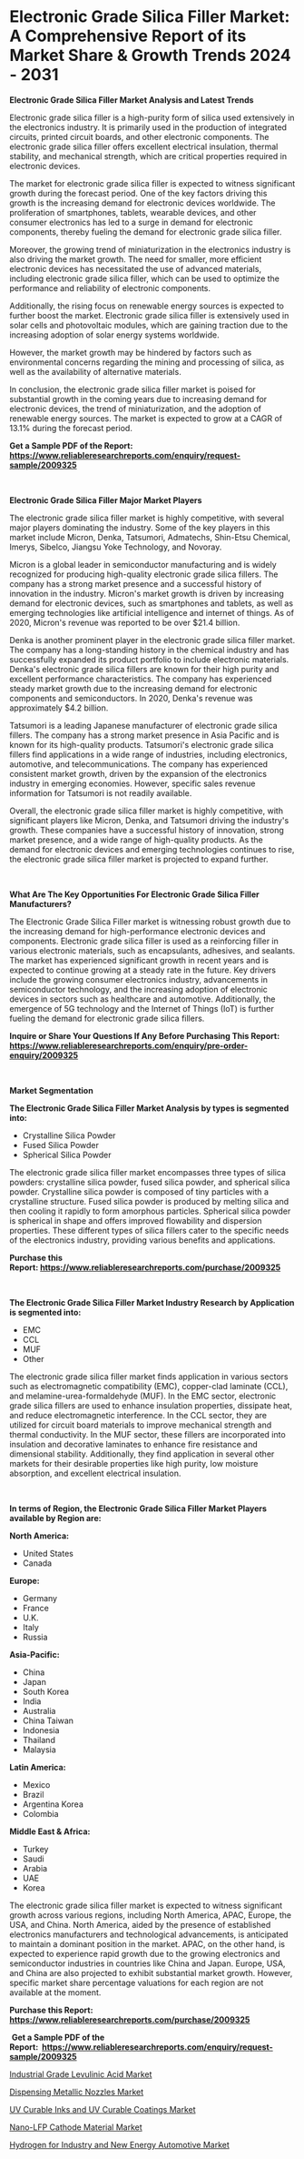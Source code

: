 <p><h1>Electronic Grade Silica Filler Market: A Comprehensive Report of its Market Share & Growth Trends 2024 - 2031</h1></p><p><strong>Electronic Grade Silica Filler Market Analysis and Latest Trends</strong></p>
<p><p>Electronic grade silica filler is a high-purity form of silica used extensively in the electronics industry. It is primarily used in the production of integrated circuits, printed circuit boards, and other electronic components. The electronic grade silica filler offers excellent electrical insulation, thermal stability, and mechanical strength, which are critical properties required in electronic devices.</p><p>The market for electronic grade silica filler is expected to witness significant growth during the forecast period. One of the key factors driving this growth is the increasing demand for electronic devices worldwide. The proliferation of smartphones, tablets, wearable devices, and other consumer electronics has led to a surge in demand for electronic components, thereby fueling the demand for electronic grade silica filler.</p><p>Moreover, the growing trend of miniaturization in the electronics industry is also driving the market growth. The need for smaller, more efficient electronic devices has necessitated the use of advanced materials, including electronic grade silica filler, which can be used to optimize the performance and reliability of electronic components.</p><p>Additionally, the rising focus on renewable energy sources is expected to further boost the market. Electronic grade silica filler is extensively used in solar cells and photovoltaic modules, which are gaining traction due to the increasing adoption of solar energy systems worldwide.</p><p>However, the market growth may be hindered by factors such as environmental concerns regarding the mining and processing of silica, as well as the availability of alternative materials.</p><p>In conclusion, the electronic grade silica filler market is poised for substantial growth in the coming years due to increasing demand for electronic devices, the trend of miniaturization, and the adoption of renewable energy sources. The market is expected to grow at a CAGR of 13.1% during the forecast period.</p></p>
<p><strong>Get a Sample PDF of the Report:&nbsp; <a href="https://www.reliableresearchreports.com/enquiry/request-sample/2009325">https://www.reliableresearchreports.com/enquiry/request-sample/2009325</a></strong></p>
<p>&nbsp;</p>
<p><strong>Electronic Grade Silica Filler Major Market Players</strong></p>
<p><p>The electronic grade silica filler market is highly competitive, with several major players dominating the industry. Some of the key players in this market include Micron, Denka, Tatsumori, Admatechs, Shin-Etsu Chemical, Imerys, Sibelco, Jiangsu Yoke Technology, and Novoray.</p><p>Micron is a global leader in semiconductor manufacturing and is widely recognized for producing high-quality electronic grade silica fillers. The company has a strong market presence and a successful history of innovation in the industry. Micron's market growth is driven by increasing demand for electronic devices, such as smartphones and tablets, as well as emerging technologies like artificial intelligence and internet of things. As of 2020, Micron's revenue was reported to be over $21.4 billion.</p><p>Denka is another prominent player in the electronic grade silica filler market. The company has a long-standing history in the chemical industry and has successfully expanded its product portfolio to include electronic materials. Denka's electronic grade silica fillers are known for their high purity and excellent performance characteristics. The company has experienced steady market growth due to the increasing demand for electronic components and semiconductors. In 2020, Denka's revenue was approximately $4.2 billion.</p><p>Tatsumori is a leading Japanese manufacturer of electronic grade silica fillers. The company has a strong market presence in Asia Pacific and is known for its high-quality products. Tatsumori's electronic grade silica fillers find applications in a wide range of industries, including electronics, automotive, and telecommunications. The company has experienced consistent market growth, driven by the expansion of the electronics industry in emerging economies. However, specific sales revenue information for Tatsumori is not readily available.</p><p>Overall, the electronic grade silica filler market is highly competitive, with significant players like Micron, Denka, and Tatsumori driving the industry's growth. These companies have a successful history of innovation, strong market presence, and a wide range of high-quality products. As the demand for electronic devices and emerging technologies continues to rise, the electronic grade silica filler market is projected to expand further.</p></p>
<p>&nbsp;</p>
<p><strong>What Are The Key Opportunities For Electronic Grade Silica Filler Manufacturers?</strong></p>
<p><p>The Electronic Grade Silica Filler market is witnessing robust growth due to the increasing demand for high-performance electronic devices and components. Electronic grade silica filler is used as a reinforcing filler in various electronic materials, such as encapsulants, adhesives, and sealants. The market has experienced significant growth in recent years and is expected to continue growing at a steady rate in the future. Key drivers include the growing consumer electronics industry, advancements in semiconductor technology, and the increasing adoption of electronic devices in sectors such as healthcare and automotive. Additionally, the emergence of 5G technology and the Internet of Things (IoT) is further fueling the demand for electronic grade silica fillers.</p></p>
<p><strong>Inquire or Share Your Questions If Any Before Purchasing This Report: <a href="https://www.reliableresearchreports.com/enquiry/pre-order-enquiry/2009325">https://www.reliableresearchreports.com/enquiry/pre-order-enquiry/2009325</a></strong></p>
<p>&nbsp;</p>
<p><strong>Market Segmentation</strong></p>
<p><strong>The Electronic Grade Silica Filler Market Analysis by types is segmented into:</strong></p>
<p><ul><li>Crystalline Silica Powder</li><li>Fused Silica Powder</li><li>Spherical Silica Powder</li></ul></p>
<p><p>The electronic grade silica filler market encompasses three types of silica powders: crystalline silica powder, fused silica powder, and spherical silica powder. Crystalline silica powder is composed of tiny particles with a crystalline structure. Fused silica powder is produced by melting silica and then cooling it rapidly to form amorphous particles. Spherical silica powder is spherical in shape and offers improved flowability and dispersion properties. These different types of silica fillers cater to the specific needs of the electronics industry, providing various benefits and applications.</p></p>
<p><strong>Purchase this Report:&nbsp;<a href="https://www.reliableresearchreports.com/purchase/2009325">https://www.reliableresearchreports.com/purchase/2009325</a></strong></p>
<p>&nbsp;</p>
<p><strong>The Electronic Grade Silica Filler Market Industry Research by Application is segmented into:</strong></p>
<p><ul><li>EMC</li><li>CCL</li><li>MUF</li><li>Other</li></ul></p>
<p><p>The electronic grade silica filler market finds application in various sectors such as electromagnetic compatibility (EMC), copper-clad laminate (CCL), and melamine-urea-formaldehyde (MUF). In the EMC sector, electronic grade silica fillers are used to enhance insulation properties, dissipate heat, and reduce electromagnetic interference. In the CCL sector, they are utilized for circuit board materials to improve mechanical strength and thermal conductivity. In the MUF sector, these fillers are incorporated into insulation and decorative laminates to enhance fire resistance and dimensional stability. Additionally, they find application in several other markets for their desirable properties like high purity, low moisture absorption, and excellent electrical insulation.</p></p>
<p>&nbsp;</p>
<p><strong>In terms of Region, the Electronic Grade Silica Filler Market Players available by Region are:</strong></p>
<p>
    <p> <strong> North America: </strong>
        <ul>
            <li>United States</li>
            <li>Canada</li>
        </ul>
        </p> 
    <p> <strong> Europe: </strong>
        <ul>
            <li>Germany</li>
            <li>France</li>
            <li>U.K.</li>
            <li>Italy</li>
            <li>Russia</li>
        </ul>
        </p> 
    <p> <strong> Asia-Pacific: </strong>
        <ul>
            <li>China</li>
            <li>Japan</li>
            <li>South Korea</li>
            <li>India</li>
            <li>Australia</li>
            <li>China Taiwan</li>
            <li>Indonesia</li>
            <li>Thailand</li>
            <li>Malaysia</li>
        </ul>
        </p> 
    <p> <strong> Latin America: </strong>
        <ul>
            <li>Mexico</li>
            <li>Brazil</li>
            <li>Argentina Korea</li>
            <li>Colombia</li>
        </ul>
        </p> 
    <p> <strong> Middle East & Africa: </strong>
        <ul>
            <li>Turkey</li>
            <li>Saudi</li>
            <li>Arabia</li>
            <li>UAE</li>
            <li>Korea</li>
        </ul>
    </p>
    </p>
<p><p>The electronic grade silica filler market is expected to witness significant growth across various regions, including North America, APAC, Europe, the USA, and China. North America, aided by the presence of established electronics manufacturers and technological advancements, is anticipated to maintain a dominant position in the market. APAC, on the other hand, is expected to experience rapid growth due to the growing electronics and semiconductor industries in countries like China and Japan. Europe, USA, and China are also projected to exhibit substantial market growth. However, specific market share percentage valuations for each region are not available at the moment.</p></p>
<p><strong>Purchase this Report: <a href="https://www.reliableresearchreports.com/purchase/2009325">https://www.reliableresearchreports.com/purchase/2009325</a></strong></p>
<p>&nbsp;<strong>Get a Sample PDF of the Report:&nbsp;&nbsp;<a href="https://www.reliableresearchreports.com/enquiry/request-sample/2009325">https://www.reliableresearchreports.com/enquiry/request-sample/2009325</a></strong></p>
<p><strong></strong></p>
<p><p><a href="https://github.com/amae102299/Market-Research-Report-List-2/blob/main/industrial-grade-levulinic-acid-market.md">Industrial Grade Levulinic Acid Market</a></p><p><a href="https://github.com/prosalinda88/Market-Research-Report-List-2/blob/main/dispensing-metallic-nozzles-market.md">Dispensing Metallic Nozzles Market</a></p><p><a href="https://github.com/jonneygiverf/Market-Research-Report-List-2/blob/main/uv-curable-inks-and-uv-curable-coatings-market.md">UV Curable Inks and UV Curable Coatings Market</a></p><p><a href="https://github.com/sndrkn/Market-Research-Report-List-2/blob/main/nano-lfp-cathode-material-market.md">Nano-LFP Cathode Material Market</a></p><p><a href="https://github.com/dziulagalemab/Market-Research-Report-List-2/blob/main/hydrogen-for-industry-and-new-energy-automotive-market.md">Hydrogen for Industry and New Energy Automotive Market</a></p></p>